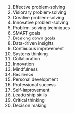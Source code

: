 1. Effective problem-solving
2. Visionary problem-solving
3. Creative problem-solving
4. Innovative problem-solving
5. Problem-solving techniques
6. SMART goals
7. Breaking down goals
8. Data-driven insights
9. Continuous improvement
10. Systems thinking
11. Collaboration
12. Innovation
13. Mindfulness
14. Resilience
15. Personal development
16. Professional success
17. Self-improvement
18. Leadership skills
19. Critical thinking
20. Decision making
